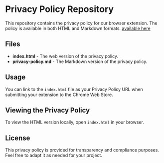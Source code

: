 # Privacy Policy Repository

This repository contains the privacy policy for our browser extension. The policy is available in both HTML and Markdown formats.
[available here](https://docsbuddyy.github.io/docsBuddy-privacy-policy/)

## Files

- **index.html** - The web version of the privacy policy.
- **privacy-policy.md** - The Markdown version of the privacy policy.

## Usage

You can link to the `index.html` file as your Privacy Policy URL when submitting your extension to the Chrome Web Store.

## Viewing the Privacy Policy

To view the HTML version locally, open `index.html` in your browser.

## License

This privacy policy is provided for transparency and compliance purposes. Feel free to adapt it as needed for your project.


